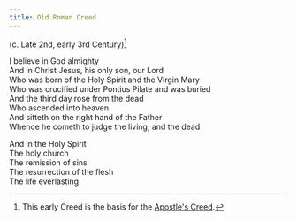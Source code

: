 ```yaml
---
title: Old Roman Creed
---
```


(c. Late 2nd, early 3rd Century)[^1]

I believe in God almighty  
And in Christ Jesus, his only son, our Lord  
Who was born of the Holy Spirit and the Virgin Mary  
Who was crucified under Pontius Pilate and was buried  
And the third day rose from the dead  
Who ascended into heaven  
And sitteth on the right hand of the Father  
Whence he cometh to judge the living, and the dead  
 
And in the Holy Spirit  
The holy church  
The remission of sins  
The resurrection of the flesh  
The life everlasting  

[^1]: This early Creed is the basis for the [Apostle's Creed](apostles-creed.md).